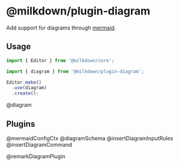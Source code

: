 # @milkdown/plugin-diagram

Add support for diagrams through [mermaid](https://mermaid-js.github.io/mermaid/#/).

## Usage

```typescript
import { Editor } from '@milkdown/core';

import { diagram } from '@milkdown/plugin-diagram';

Editor.make()
  .use(diagram)
  .create();
```

@diagram

## Plugins

@mermaidConfigCtx
@diagramSchema
@insertDiagramInputRules
@insertDiagramCommand

@remarkDiagramPlugin
